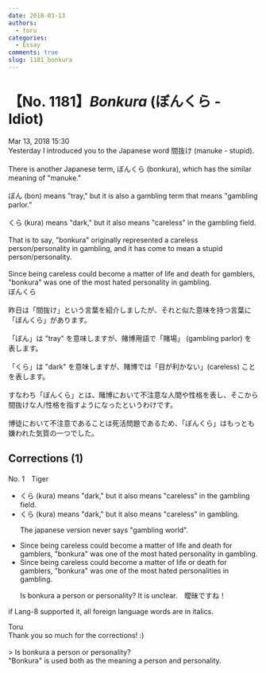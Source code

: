 ```yaml
---
date: 2018-03-13
authors:
  - toru
categories:
  - Essay
comments: true
slug: 1181_bonkura
---
```


# 【No. 1181】<strong><em>Bonkura</strong></em> (ぼんくら - Idiot)
<div class="date">Mar 13, 2018 15:30</div>
<div id="post"><div id="body_show_ori">
Yesterday I introduced you to the Japanese word 間抜け (manuke - stupid).<br/><br/>There is another Japanese term, ぼんくら (bonkura), which has the similar meaning of "manuke."<br/><br/>ぼん (bon) means "tray," but it is also a gambling term that means "gambling parlor."<br/><br/>くら (kura) means "dark," but it also means "careless" in the gambling field.<br/><br/>That is to say, "bonkura" originally represented a careless person/personality in gambling, and it has come to mean a stupid person/personality.<br/><br/>Since being careless could become a matter of life and death for gamblers, "bonkura" was one of the most hated personality in gambling.
</div></div>

<!-- more -->

<div id="post_ja"><div id="body_show_mo">
ぼんくら<br/><br/>昨日は「間抜け」という言葉を紹介しましたが、それと似た意味を持つ言葉に「ぼんくら」があります。<br/><br/>「ぼん」は "tray" を意味しますが、賭博用語で「賭場」 (gambling parlor) を表します。<br/><br/>「くら」は "dark" を意味しますが、賭博では「目が利かない」(careless) ことを表します。<br/><br/>すなわち「ぼんくら」とは、賭博において不注意な人間や性格を表し、そこから間抜けな人/性格を指すようになったというわけです。<br/><br/>博徒において不注意であることは死活問題であるため、「ぼんくら」はもっとも嫌われた気質の一つでした。
</div></div>

## Corrections (1)
<div id="block"><div class="first_name"> No. 1　<span class="just_name">Tiger</span></div><div id="block2">
<ul class="correction_field">
<li class="incorrect">くら (kura) means "dark," but it also means "careless" in the gambling field.</li>
<li class="corrected correct">
くら (kura) means "dark," but it also means "careless" in gambling.
<p class="correction_comment">The japanese version never says "gambling world".</p>
</li>
</ul>
<ul class="correction_field">
<li class="incorrect">Since being careless could become a matter of life and death for gamblers, "bonkura" was one of the most hated personality in gambling.</li>
<li class="corrected correct">
Since being careless could become a matter of life or death for gamblers, "bonkura" was one of the most hated personalities in gambling.
<p class="correction_comment">Is bonkura a person or personality? It is unclear.　曖昧ですね！</p>
</li>
</ul>
<p class="comment_small">
 if Lang-8 supported it, all foreign language words are in italics.
</p>

</div><div class="name"><span class="just_name">Toru</span><br>
Thank you so much for the corrections! :)<br/><br/>&gt; Is bonkura a person or personality?<br/>"Bonkura" is used both as the meaning a person and personality.
</div>
</div>
